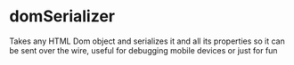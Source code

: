 domSerializer
=============

Takes any HTML Dom object and serializes it and all its properties so it can be sent over the wire, useful for debugging mobile devices or just for fun 
